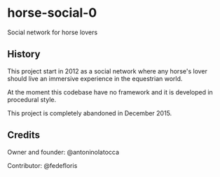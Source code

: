 # horse-social-0
Social network for horse lovers

## History
This project start in 2012 as a social network where any horse's lover should live an immersive experience in the equestrian world.

At the moment this codebase have no framework and it is developed in procedural style.

This project is completely abandoned in December 2015.

## Credits
Owner and founder: @antoninolatocca

Contributor: @fedefloris